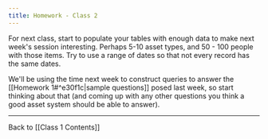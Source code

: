 ```yaml
---
title: Homework - Class 2
---
```

For next class, start to populate your tables with enough data to make next week's session interesting.  Perhaps 5-10 asset types, and 50 - 100 people with those items.  Try to use a range of dates so that not every record has the same dates.

We'll be using the time next week to construct queries to answer the [[Homework 1#^e30f1c|sample questions]] posed last week, so start thinking about that (and coming up with any other questions you think a good asset system should be able to answer).

---

Back to [[Class 1 Contents]]